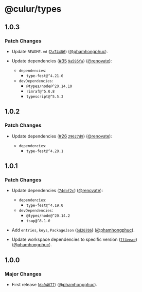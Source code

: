 # @culur/types

## 1.0.3

### Patch Changes

- Update `README.md` ([`2a74486`](https://github.com/culur/culur/commit/2a744863a5ba8378906547713fde5033ea85939c)) ([@phamhongphuc](https://github.com/phamhongphuc)).

- Update dependencies ([#35](https://github.com/culur/culur/pull/35) [`9a595fa`](https://github.com/culur/culur/commit/9a595fae5f9505e9afdc872a2f670c08bb53d419)) ([@renovate](https://github.com/apps/renovate)):

  - `dependencies`:
    - `type-fest@^4.21.0`
  - `devDependencies`:
    - `@types/node@^20.14.10`
    - `rimraf@^5.0.8`
    - `typescript@^5.5.3`

## 1.0.2

### Patch Changes

- Update dependencies ([#26](https://github.com/culur/culur/pull/26) [`29627d9`](https://github.com/culur/culur/commit/29627d9f3d8966a6010e89fb79c61efd9aa3ba69)) ([@renovate](https://github.com/apps/renovate)):

  - `dependencies`:
    - `type-fest@^4.20.1`

## 1.0.1

### Patch Changes

- Update dependencies ([`74dbf2c`](https://github.com/culur/culur/commit/74dbf2c0050b30e9289aa7879c4cbb9ac103f4d3)) ([@renovate](https://github.com/apps/renovate)):

  - `dependencies`:
    - `type-fest@^4.19.0`
  - `devDependencies`:
    - `@types/node@^20.14.2`
    - `tsup@^8.1.0`

- Add `entries`, `keys`, `PackageJson` ([`6d20706`](https://github.com/culur/culur/commit/6d20706b7325101ea152b1ce6576c6d83deaaea0)) ([@phamhongphuc](https://github.com/phamhongphuc)).

- Update workspace dependencies to specific version ([`7f4eeae`](https://github.com/culur/culur/commit/7f4eeae4fa2c2dbed218675e8ce2cc91ca0bc4c3)) ([@phamhongphuc](https://github.com/phamhongphuc)).

## 1.0.0

### Major Changes

- First release ([`da04077`](https://github.com/culur/culur/commit/da04077fb6051a7654da7f3df07de0e6ab9011d5)) ([@phamhongphuc](https://github.com/phamhongphuc)).
